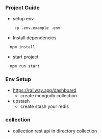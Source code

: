 
### Project Guide

- setup env
```bash
    cp .env.example .env
```
- Install dependencies

```bash
  npm install
```

- start project 
```bash
  npm run start
```

### Env Setup
- https://railway.app/dashboard
    - create mongodb collection
- upstash 
    - create stash your redis

### collection
- collection rest api in directory collection